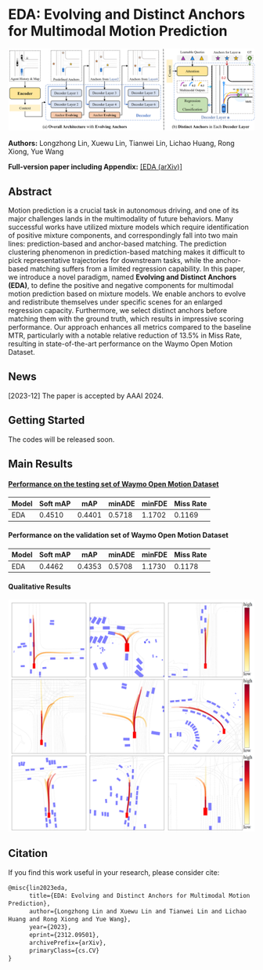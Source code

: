 # EDA: Evolving and Distinct Anchors for Multimodal Motion Prediction


![teaser](docs/overall_architecture.png)

**Authors:** Longzhong Lin, Xuewu Lin, Tianwei Lin, Lichao Huang, Rong Xiong, Yue Wang

**Full-version paper including Appendix:** [[EDA (arXiv)]](https://arxiv.org/abs/2312.09501)

## Abstract
Motion prediction is a crucial task in autonomous driving, and one of its major challenges lands in the multimodality of future behaviors.
Many successful works have utilized mixture models which require identification of positive mixture components, and correspondingly fall into two main lines: prediction-based and anchor-based matching.
The prediction clustering phenomenon in prediction-based matching makes it difficult to pick representative trajectories for downstream tasks, while the anchor-based matching suffers from a limited regression capability.
In this paper, we introduce a novel paradigm, named **Evolving and Distinct Anchors (EDA)**, to define the positive and negative components for multimodal motion prediction based on mixture models.
We enable anchors to evolve and redistribute themselves under specific scenes for an enlarged regression capacity.
Furthermore, we select distinct anchors before matching them with the ground truth, which results in impressive scoring performance.
Our approach enhances all metrics compared to the baseline MTR, particularly with a notable relative reduction of 13.5\% in Miss Rate, resulting in state-of-the-art performance on the Waymo Open Motion Dataset.


## News
[2023-12] The paper is accepted by AAAI 2024.


## Getting Started

The codes will be released soon.


## Main Results


#### [Performance on the testing set of Waymo Open Motion Dataset](https://waymo.com/open/challenges/2023/motion-prediction/)
|  Model  | Soft mAP | mAP    | minADE | minFDE | Miss Rate |
|---------|----------------|--------|--------|--------|--------|
|EDA      | 0.4510   | 0.4401 | 0.5718 | 1.1702 | 0.1169    |

#### Performance on the validation set of Waymo Open Motion Dataset

| Model | Soft mAP | mAP    | minADE | minFDE | Miss Rate |
| ----- | -------- | ------ | ------ | ------ | --------- |
| EDA   | 0.4462   | 0.4353 | 0.5708 | 1.1730 | 0.1178    |

#### Qualitative Results

![teaser](docs/qualitative_results.png)


## Citation
If you find this work useful in your research, please consider cite:
```
@misc{lin2023eda,
      title={EDA: Evolving and Distinct Anchors for Multimodal Motion Prediction}, 
      author={Longzhong Lin and Xuewu Lin and Tianwei Lin and Lichao Huang and Rong Xiong and Yue Wang},
      year={2023},
      eprint={2312.09501},
      archivePrefix={arXiv},
      primaryClass={cs.CV}
}
```